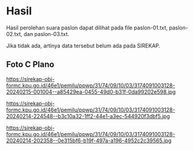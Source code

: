 # Hasil

Hasil perolehan suara paslon dapat dilihat pada file paslon-01.txt, paslon-02.txt, dan paslon-03.txt.

Jika tidak ada, artinya data tersebut belum ada pada SIREKAP.

## Foto C Plano

https://sirekap-obj-formc.kpu.go.id/46e1/pemilu/ppwp/31/74/09/10/03/3174091003128-20240215-001004--a85429ea-0455-49d0-b31f-0da99202e598.jpg

https://sirekap-obj-formc.kpu.go.id/46e1/pemilu/ppwp/31/74/09/10/03/3174091003128-20240214-224548--b3c10a32-1ff2-44e1-a3ec-544920f3dbf5.jpg

https://sirekap-obj-formc.kpu.go.id/46e1/pemilu/ppwp/31/74/09/10/03/3174091003128-20240214-202358--0e315bf6-b19f-497a-a196-4952c2c39565.jpg
